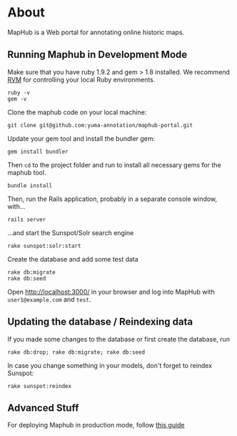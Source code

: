 # About

MapHub is a Web portal for annotating online historic maps.

## Running Maphub in Development Mode

Make sure that you have ruby 1.9.2 and gem > 1.8 installed. We recommend [RVM](http://beginrescueend.com/) for controlling your local Ruby environments.

    ruby -v
    gem -v

Clone the maphub code on your local machine:

    git clone git@github.com:yuma-annotation/maphub-portal.git

Update your gem tool and install the bundler gem:

    gem install bundler

Then `cd` to the project folder and run to install all necessary gems for the maphub tool.
    
    bundle install
    
Then, run the Rails application, probably in a separate console window, with...

    rails server
    
...and start the Sunspot/Solr search engine

    rake sunspot:solr:start

Create the database and add some test data

    rake db:migrate
    rake db:seed
    

Open <http://localhost:3000/> in your browser and log into MapHub with `user1@example.com` and `test`. 


## Updating the database / Reindexing data

If you made some changes to the database or first create the database, run

    rake db:drop; rake db:migrate; rake db:seed
    
In case you change something in your models, don't forget to reindex Sunspot:

    rake sunspot:reindex
    

## Advanced Stuff

For deploying Maphub in production mode, follow [this guide](https://github.com/maphub/maphub-portal/wiki/Deploy-Maphub-in-production-mode) 